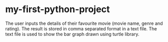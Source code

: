 # my-first-python-project
The user inputs the details of their favourite movie (movie name, genre and rating).
The result is stored in comma separated format in a text file.
The text file is used to show the bar graph drawn using turtle library.
